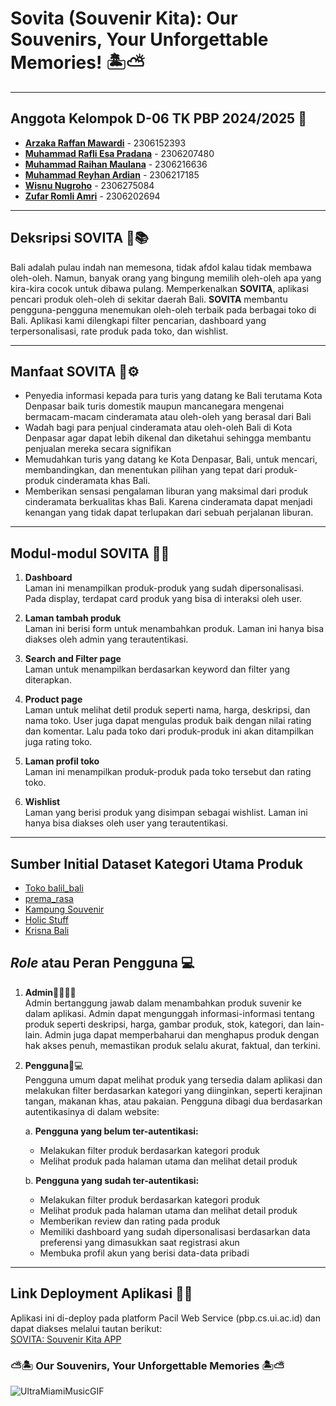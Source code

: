 # Sovita (Souvenir Kita): Our Souvenirs, Your Unforgettable Memories! 🏝️⛅
---

## Anggota Kelompok D-06 TK PBP 2024/2025 🧑
* [**Arzaka Raffan Mawardi**](https://github.com/ArzakaRaffan) - 2306152393
* [**Muhammad Rafli Esa Pradana**](https://github.com/rafliesa) - 2306207480
* [**Muhammad Raihan Maulana**](https://github.com/MaulRai) - 2306216636
* [**Muhammad Reyhan Ardian**](https://github.com/reyhanardian16) - 2306217185
* [**Wisnu Nugroho**](https://github.com/wsnugroho) - 2306275084
* [**Zufar Romli Amri**](https://github.com/zufarra) - 2306202694

---
## Deksripsi SOVITA 🏪📚
   Bali adalah pulau indah nan memesona, tidak afdol kalau tidak membawa oleh-oleh. Namun, banyak orang yang bingung memilih oleh-oleh apa yang kira-kira cocok untuk dibawa pulang. Memperkenalkan **SOVITA**, aplikasi pencari produk oleh-oleh di sekitar daerah Bali. **SOVITA** membantu pengguna-pengguna menemukan oleh-oleh terbaik pada berbagai toko di Bali. Aplikasi kami dilengkapi filter pencarian, dashboard yang terpersonalisasi, rate produk pada toko, dan wishlist.
   
---
## Manfaat SOVITA 🤖⚙️
* Penyedia informasi kepada para turis yang datang ke Bali terutama Kota Denpasar baik turis domestik maupun mancanegara mengenai bermacam-macam cinderamata atau oleh-oleh yang berasal dari Bali
* Wadah bagi para penjual cinderamata atau oleh-oleh Bali di Kota Denpasar agar dapat lebih dikenal dan diketahui sehingga membantu penjualan mereka secara signifikan
* Memudahkan turis yang datang ke Kota Denpasar, Bali, untuk mencari, membandingkan, dan menentukan pilihan yang tepat dari produk-produk cinderamata khas Bali.
* Memberikan sensasi pengalaman liburan yang maksimal dari produk cinderamata berkualitas khas Bali. Karena cinderamata dapat menjadi kenangan yang tidak dapat terlupakan dari sebuah perjalanan liburan.
---
## Modul-modul SOVITA 📢📌
1. **Dashboard**\
Laman ini menampilkan produk-produk yang sudah dipersonalisasi. Pada display, terdapat card produk yang bisa di interaksi oleh user.

2. **Laman tambah produk**\
Laman ini berisi form untuk menambahkan produk. Laman ini hanya bisa diakses oleh admin yang terautentikasi.

3. **Search and Filter page**\
Laman untuk menampilkan berdasarkan keyword dan filter yang diterapkan.

4. **Product page**\
Laman untuk melihat detil produk seperti nama, harga, deskripsi, dan nama toko. User juga dapat mengulas produk baik dengan nilai rating dan komentar. Lalu pada toko dari produk-produk ini akan ditampilkan juga rating toko.

5. **Laman profil toko**\
Laman ini menampilkan produk-produk pada toko tersebut dan rating toko.

7. **Wishlist**\
Laman yang berisi produk yang disimpan sebagai wishlist. Laman ini hanya bisa diakses oleh user  yang terautentikasi.
---
## Sumber Initial Dataset Kategori Utama Produk
* [Toko balil_bali](https://shopee.co.id/tokobali_bali.38?entryPoint=ShopBySearch&searchKeyword=bali&is_from_login=true)
* [prema_rasa](https://shopee.co.id/prema_rasa?entryPoint=ShopBySearch&searchKeyword=oleh%20oleh%20khas%20bali)
* [Kampung Souvenir](https://shopee.co.id/kampungsouvenir?categoryId=100017&entryPoint=ShopByPDP&itemId=1422862357&upstream=search)
* [Holic Stuff](https://shopee.co.id/holic.stuff?categoryId=100017&entryPoint=ShopByPDP&itemId=11141834447&upstream=search)
* [Krisna Bali](https://shop.krisnabali.co.id/store/)
## _Role_ atau Peran Pengguna 💻
1. **Admin**🧑‍💻👨‍💻\
   Admin bertanggung jawab dalam menambahkan produk suvenir ke dalam aplikasi. Admin dapat mengunggah informasi-informasi tentang produk seperti deskripsi, harga, gambar produk, stok, kategori, dan lain-lain. Admin juga dapat memperbaharui dan menghapus produk dengan hak akses penuh, memastikan produk selalu akurat, faktual, dan terkini.

2. **Pengguna**🥷💻\
Pengguna umum dapat melihat produk yang tersedia dalam aplikasi dan melakukan filter berdasarkan kategori yang diinginkan, seperti kerajinan tangan, makanan khas, atau pakaian. Pengguna dibagi dua berdasarkan autentikasinya di dalam website:


   a. **Pengguna yang belum ter-autentikasi:**
      - Melakukan filter produk berdasarkan kategori produk
      - Melihat produk pada halaman utama dan melihat detail produk


   b. **Pengguna yang sudah ter-autentikasi:**
      - Melakukan filter produk berdasarkan kategori produk
      - Melihat produk pada halaman utama dan melihat detail produk
      - Memberikan review dan rating pada produk
      - Memiliki dashboard yang sudah dipersonalisasi berdasarkan data preferensi yang dimasukkan saat registrasi akun
      - Membuka profil akun yang berisi data-data pribadi

---
## Link Deployment Aplikasi 🔗🚀
Aplikasi ini di-deploy pada platform Pacil Web Service (pbp.cs.ui.ac.id) dan dapat diakses melalui tautan berikut:\
[SOVITA: Souvenir Kita APP](https://muhammad-rafli33-souvenirkita.pbp.cs.ui.ac.id/)

### ⛅🏝️ Our Souvenirs, Your Unforgettable Memories 🏝️⛅
![UltraMiamiMusicGIF](https://github.com/user-attachments/assets/f85c8603-9108-49d6-877b-ff1c62d82cd2)
